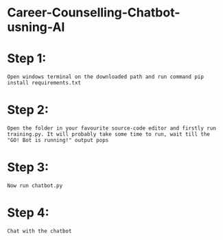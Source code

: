 # Career-Counselling-Chatbot-usning-AI

# Step 1:
    Open windows terminal on the downloaded path and run command pip install requirements.txt

# Step 2:
    Open the folder in your favourite source-code editor and firstly run training.py. It will probably take some time to run, wait till the "GO! Bot is running!" output pops
    
# Step 3:
    Now run chatbot.py
    
# Step 4:
    Chat with the chatbot
